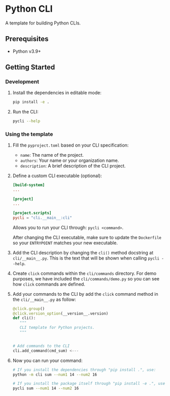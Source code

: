 # Python CLI

A template for building Python CLIs.

## Prerequisites

- Python v3.9+

## Getting Started

### Development

1. Install the dependencies in editable mode:

   ```bash
   pip install -e .
   ```

2. Run the CLI:

   ```bash
   pycli --help
   ```

### Using the template

1. Fill the `pyproject.toml` based on your CLI specification:

   - `name`: The name of the project.
   - `authors`: Your name or your organization name.
   - `description`: A brief description of the CLI project.

2. Define a custom CLI executable (optional):

   ```toml
   [build-system]
   ...

   [project]
   ...

   [project.scripts]
   pycli = "cli.__main__:cli"
   ```

   Allows you to run your CLI through: `pycli <command>`.

   After changing the CLI executable, make sure to update the `Dockerfile` so your `ENTRYPOINT` matches your new executable.

3. Add the CLI description by changing the `cli()` method docstring at `cli/__main__.py`. This is the text that will be shown when calling `pycli --help`.

4. Create `click` commands within the `cli/commands` directory. For demo purposes, we have included the `cli/commands/demo.py` so you can see how `click` commands are defined.

5. Add your commands to the CLI by add the `click` command method in the `cli/__main__.py` as follow:

   ```python
   @click.group()
   @click.version_option(__version__.version)
   def cli():
      """
      CLI template for Python projects.
      """


   # Add commands to the CLI
   cli.add_command(cmd_sum) <---
   ```

6. Now you can run your command:

   ```bash
   # If you install the dependencies through "pip install .", use:
   python -m cli sum --num1 14 --num2 16

   # If you install the package itself through "pip install -e .", use:
   pycli sum --num1 14 --num2 16
   ```

